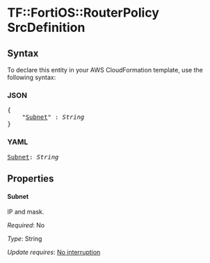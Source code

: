 # TF::FortiOS::RouterPolicy SrcDefinition

## Syntax

To declare this entity in your AWS CloudFormation template, use the following syntax:

### JSON

<pre>
{
    "<a href="#subnet" title="Subnet">Subnet</a>" : <i>String</i>
}
</pre>

### YAML

<pre>
<a href="#subnet" title="Subnet">Subnet</a>: <i>String</i>
</pre>

## Properties

#### Subnet

IP and mask.

_Required_: No

_Type_: String

_Update requires_: [No interruption](https://docs.aws.amazon.com/AWSCloudFormation/latest/UserGuide/using-cfn-updating-stacks-update-behaviors.html#update-no-interrupt)


